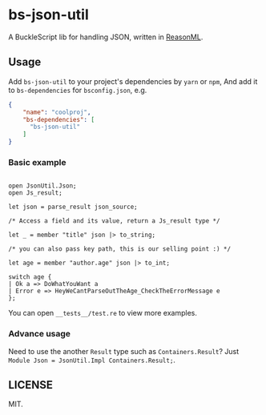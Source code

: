 # bs-json-util

A BuckleScript lib for handling JSON, written in [ReasonML](http://facebook.github.io/reason/).

## Usage

Add `bs-json-util` to your project's dependencies by `yarn` or `npm`, And add it to `bs-dependencies` for `bsconfig.json`, e.g.

```json
{
    "name": "coolproj",
    "bs-dependencies": [
      "bs-json-util"
    ]
}
```

### Basic example

```reason

open JsonUtil.Json;
open Js_result;

let json = parse_result json_source;

/* Access a field and its value, return a Js_result type */

let _ = member "title" json |> to_string;

/* you can also pass key path, this is our selling point :) */

let age = member "author.age" json |> to_int;

switch age {
| Ok a => DoWhatYouWant a
| Error e => HeyWeCantParseOutTheAge_CheckTheErrorMessage e
};

```

You can open `__tests__/test.re` to view more examples.

### Advance usage

Need to use the another `Result` type such as `Containers.Result`? Just `Module Json = JsonUtil.Impl Containers.Result;`.

## LICENSE

MIT.
